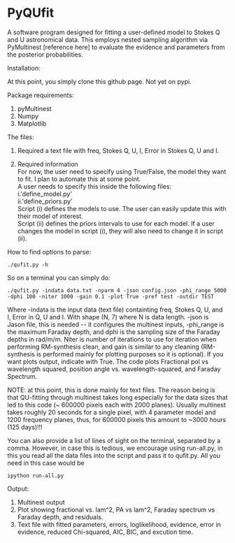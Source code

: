 # PyQUfit
A software program designed for fitting a user-defined model to Stokes Q and U astronomical data. This employs nested sampling algorithm via PyMultinest [reference here] to evaluate the evidence and parameters from the posterior probabilities. 

Installation:

At this point, you simply clone this github page. Not yet on pypi.


Package requirements:

1. pyMultinest   
2. Numpy   
3. Matplotlib  


The files:

1. Required a text file with freq, Stokes Q, U, I, Error in Stokes Q, U and I.     

2. Required information  
   For now, the user need to specify using True/False, the model they want to fit. I plan to automate this at some point.   
   A user needs to specify this inside the following files:          
   i.'define_model.py'                    
   ii.'define_priors.py'            
   Script (i) defines the models to use. The user can easily update this with their model of interest.         
   Script (ii) defines the priors intervals to use for each model. If a user changes the model in script (i), they will
   also need to change it in script (ii).


How to find options to parse:  
 
    ./qufit.py -h 


So on a terminal you can simply do:

    ./qufit.py -indata data.txt -nparm 4 -json config.json -phi_range 5000 -dphi 100 -niter 1000 -gain 0.1 -plot True -pref test -outdir TEST 
  
Where -indata is the input data (text file) containting freq, Stokes Q, U, and I, Error in Q, U and I. With shape (N, 7) where N is data length.
-json is Jason file, this is needed -- it configures the multinest inputs, -phi_range is the maximum Faraday depth, and dphi is the sampling size of the Faraday depths in rad/m/m. Niter is number of iterations to use for iteration when performing RM-synthesis clean, and gain is similar to any cleaning (RM-synthesis is  performed mainly for plotting purposes so it is optional). If you want plots output, indicate with True. The code plots Fractional pol vs wavelength squared, position angle vs. wavelength-squared, and Faraday Spectrum. 


NOTE: at this point, this is done mainly for text files. The reason being is that QU-fitting through multinest takes long especially for the data sizes that led to this code (~ 600000 pixels each with 2000  planes). Usually multinest takes roughly 20 seconds for a single pixel, with 4 parameter model and 1200 frequency planes, thus, for 600000 pixels this amount to ~3000 hours (125 days)!!! 



You can also provide a list of lines of sight on the terminal, separated by a comma. However, in case this is tedious, we encourage using run-all.py, in this you read all the data files into the script and pass it to qufit.py. All you need in this case would be 

    ipython run-all.py


Output:

1. Multinest output   
2. Plot showing fractional vs. lam^2, PA vs lam^2, Faraday spectrum vs Faraday depth, and residuals.    
3. Text file with fitted parameters, errors, loglikelihood, evidence, error in evidence, reduced Chi-squared, AIC, BIC, and excution time.    
